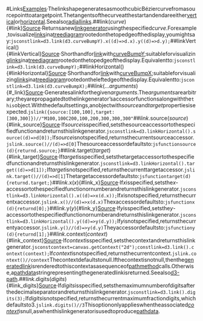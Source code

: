 #Links[Examples](https://observablehq.com/@d3/tidy-tree)·ThelinkshapegeneratesasmoothcubicBéziercurvefromasourcepointtoatargetpoint.Thetangentsofthecurveatthestartandendareeither[vertical](#linkVertical)or[horizontal](#linkHorizontal).Seealso[radiallinks](./radial-link.md).##link(*curve*){#link}[Source](https://github.com/d3/d3-shape/blob/main/src/link.js)·Returnsanew[linkgenerator](#_link)usingthespecified<i>curve</i>.Forexample,tovisualize[links](../d3-hierarchy/hierarchy.md#node_links)ina[treediagram](../d3-hierarchy/tree.md)rootedonthetopedgeofthedisplay,youmightsay:```jsconstlink=d3.link(d3.curveBumpY).x((d)=>d.x).y((d)=>d.y);```##linkVertical(){#linkVertical}[Source](https://github.com/d3/d3-shape/blob/main/src/link.js)·Shorthandfor[link](#link)with[curveBumpY](./curve.md#curveBumpY);suitableforvisualizing[links](../d3-hierarchy/hierarchy.md#node_links)ina[treediagram](../d3-hierarchy/tree.md)rootedonthetopedgeofthedisplay.Equivalentto:```jsconstlink=d3.link(d3.curveBumpY);```##linkHorizontal(){#linkHorizontal}[Source](https://github.com/d3/d3-shape/blob/main/src/link.js)·Shorthandfor[link](#link)with[curveBumpX](./curve.md#curveBumpX);suitableforvisualizing[links](../d3-hierarchy/hierarchy.md#node_links)ina[treediagram](../d3-hierarchy/tree.md)rootedontheleftedgeofthedisplay.Equivalentto:```jsconstlink=d3.link(d3.curveBumpX);```##*link*(...*arguments*){#_link}[Source](https://github.com/d3/d3-shape/blob/main/src/link.js)·Generatesalinkforthegiven*arguments*.The*arguments*arearbitrary;theyarepropagatedtothelinkgenerator’saccessorfunctionsalongwiththe`this`object.Withthedefaultsettings,anobjectwith*source*and*target*propertiesisexpected.```jslink({source:[100,100],target:[300,300]})//"M100,100C200,100,200,300,300,300"```##*link*.source(*source*){#link_source}[Source](https://github.com/d3/d3-shape/blob/main/src/link.js)·If*source*isspecified,setsthesourceaccessortothespecifiedfunctionandreturnsthislinkgenerator.```jsconstlink=d3.linkHorizontal().source((d)=>d[0]);```If*source*isnotspecified,returnsthecurrentsourceaccessor.```jslink.source()//(d)=>d[0]```Thesourceaccessordefaultsto:```jsfunctionsource(d){returnd.source;}```##*link*.target(*target*){#link_target}[Source](https://github.com/d3/d3-shape/blob/main/src/link.js)·If*target*isspecified,setsthetargetaccessortothespecifiedfunctionandreturnsthislinkgenerator.```jsconstlink=d3.linkHorizontal().target((d)=>d[1]);```If*target*isnotspecified,returnsthecurrenttargetaccessor.```jslink.target()//(d)=>d[1]```Thetargetaccessordefaultsto:```jsfunctiontarget(d){returnd.target;}```##*link*.x(*x*){#link_x}[Source](https://github.com/d3/d3-shape/blob/main/src/link.js)·If*x*isspecified,setsthe*x*-accessortothespecifiedfunctionornumberandreturnsthislinkgenerator.```jsconstlink=d3.linkHorizontal().x((d)=>x(d.x));```If*x*isnotspecified,returnsthecurrentxaccessor.```jslink.x()//(d)=>x(d.x)```Thexaccessordefaultsto:```jsfunctionx(d){returnd[0];}```##*link*.y(*y*){#link_y}[Source](https://github.com/d3/d3-shape/blob/main/src/link.js)·If*y*isspecified,setsthe*y*-accessortothespecifiedfunctionornumberandreturnsthislinkgenerator.```jsconstlink=d3.linkHorizontal().y((d)=>y(d.y));```If*y*isnotspecified,returnsthecurrentyaccessor.```jslink.y()//(d)=>y(d.y)```Theyaccessordefaultsto:```jsfunctiony(d){returnd[1];}```##*link*.context(*context*){#link_context}[Source](https://github.com/d3/d3-shape/blob/main/src/link.js)·If*context*isspecified,setsthecontextandreturnsthislinkgenerator.```jsconstcontext=canvas.getContext("2d");constlink=d3.link().context(context);```If*context*isnotspecified,returnsthecurrentcontext.```jslink.context()//context```Thecontextdefaultstonull.Ifthecontextisnotnull,thenthe[generatedlink](#_link)isrenderedtothiscontextasasequenceof[pathmethod](http://www.w3.org/TR/2dcontext/#canvaspathmethods)calls.Otherwise,a[pathdata](http://www.w3.org/TR/SVG/paths.html#PathData)stringrepresentingthegeneratedlinkisreturned.Seealso[d3-path](../d3-path.md).##*link*.digits(*digits*){#link_digits}[Source](https://github.com/d3/d3-shape/blob/main/src/link.js)·If*digits*isspecified,setsthemaximumnumberofdigitsafterthedecimalseparatorandreturnsthislinkgenerator.```jsconstlink=d3.link().digits(3);```If*digits*isnotspecified,returnsthecurrentmaximumfractiondigits,whichdefaultsto3.```jslink.digits()//3```Thisoptiononlyapplieswhentheassociated[*context*](#link_context)isnull,aswhenthislinkgeneratorisusedtoproduce[pathdata](http://www.w3.org/TR/SVG/paths.html#PathData).